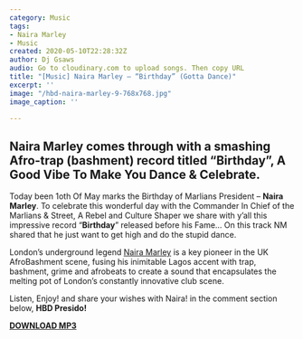```yaml
---
category: Music
tags:
- Naira Marley
- Music
created: 2020-05-10T22:28:32Z
author: Dj Gsaws
audio: Go to cloudinary.com to upload songs. Then copy URL
title: "[Music] Naira Marley – “Birthday” (Gotta Dance)"
excerpt: ''
image: "/hbd-naira-marley-9-768x768.jpg"
image_caption: ''

---
```

## Naira Marley comes through with a smashing Afro-trap (bashment) record titled “Birthday”, A Good Vibe To Make You Dance & Celebrate.

Today been 1oth Of May marks the Birthday of Marlians President – **Naira Marley**. To celebrate this wonderful day with the Commander In Chief of the Marlians & Street, A Rebel and Culture Shaper we share with y’all this impressive record “**Birthday**” released before his Fame… On this track NM shared that he just want to get high and do the stupid dance.

London’s underground legend [Naira Marley](https://www.instagram.com/nairamarley/) is a key pioneer in the UK AfroBashment scene, fusing his inimitable Lagos accent with trap, bashment, grime and afrobeats to create a sound that encapsulates the melting pot of London’s constantly innovative club scene.

Listen, Enjoy! and share your wishes with Naira! in the comment section below, **HBD Presido!**

[**DOWNLOAD MP3**](https://tooxclusive.com/wp-content/uploads/2020/05/Naira-Marley-Birthday.mp3)